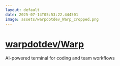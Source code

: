 ```yaml
---
layout: default
date: 2025-07-14T05:53:22.444501
image: assets/warpdotdev_Warp_cropped.png
---
```


# [warpdotdev/Warp](https://github.com/warpdotdev/Warp)

AI-powered terminal for coding and team workflows
